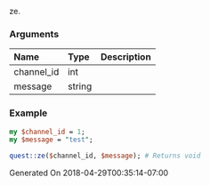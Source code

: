ze.
### Arguments
**Name**|**Type**|**Description**
:---|:---|:---
channel_id|int|
message|string|

### Example

```perl
my $channel_id = 1;
my $message = "test";

quest::ze($channel_id, $message); # Returns void
```


Generated On 2018-04-29T00:35:14-07:00